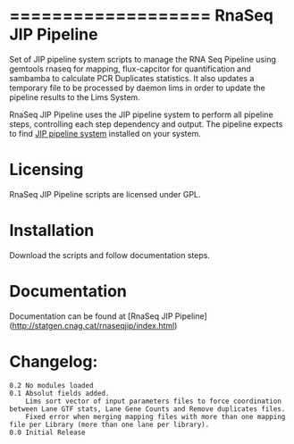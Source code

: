 ===================
RnaSeq JIP Pipeline
===================

Set of JIP pipeline system scripts to manage the RNA Seq Pipeline using gemtools rnaseq for mapping, flux-capcitor for quantification and sambamba to calculate PCR Duplicates statistics. It also updates a temporary file to be processed by daemon lims in order to update the pipeline results to the Lims System.


RnaSeq JIP Pipeline uses the JIP pipeline system to perform all pipeline steps, controlling each step dependency and output. 
The pipeline expects to find [JIP pipeline system](https://github.com/thasso/pyjip) installed on your system.
   
Licensing
=========

RnaSeq JIP Pipeline scripts are licensed under GPL.

Installation
============

Download the scripts and follow documentation steps.

Documentation
=============

Documentation can be found at [RnaSeq JIP Pipeline] (http://statgen.cnag.cat/rnaseqjip/index.html)


Changelog:
==========
    0.2 No modules loaded
    0.1 Absolut fields added.
        Lims sort vector of input parameters files to force coordination between Lane GTF stats, Lane Gene Counts and Remove duplicates files.
        Fixed error when merging mapping files with more than one mapping file per Library (more than one lane per library).
    0.0 Initial Release  




